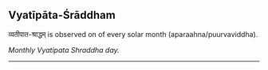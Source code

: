 ## Vyatīpāta-Śrāddham
व्यतीपात-श्राद्धम् is observed on  of every solar month (aparaahna/puurvaviddha).

_Monthly Vyatipata Shraddha day._

---
